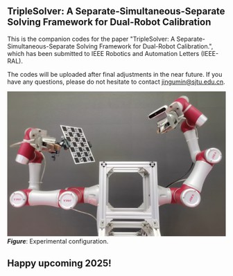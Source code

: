 ## TripleSolver: A Separate-Simultaneous-Separate Solving Framework for Dual-Robot Calibration

This is the companion codes for the paper "TripleSolver: A Separate-Simultaneous-Separate Solving Framework for Dual-Robot Calibration.", which has been submitted to IEEE Robotics and Automation Letters (IEEE-RAL). 

The codes will be uploaded after final adjustments in the near future. If you have any questions, please do not hesitate to contact jingumin@sjtu.edu.cn.

![mainFig](https://github.com/MatthewJin001/SSS/blob/main/setup.jpg)
**_Figure_**: Experimental configuration.



## Happy upcoming 2025!





